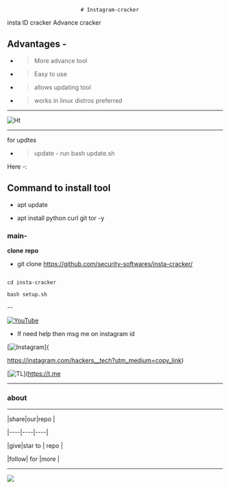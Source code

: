                             # Instagram-cracker
insta ID cracker Advance cracker

## Advantages -

- >More advance tool 

- >Easy to use

- >allows updating tool 

- >works in linux distros preferred

---

![Ht](https://img.shields.io/badge/Made%20by-HackersTech-brightgreen)

---

for updtes

- >update - run bash update.sh



Here -:

## Command to install tool







- apt update 

- apt install python curl git tor -y







### main-



**clone** **repo**





- git clone https://github.com/security-softwares/insta-cracker/

```

cd insta-cracker

bash setup.sh

```


--

<a href="https://www.youtube.com/channel/UCqVu524dUZOxscEMiou7Iew"><img title="YouTube" src="https://img.shields.io/badge/YouTube-Hackers Tech-blue?style=for-the-badge&logo=Youtube"></a>



- If need help then msg me on instagram id



[![Instagram](https://img.shields.io/badge/INSTAGRAM-ForHelp-green?style=for-the-badge&logo=instagram)](

https://instagram.com/hackers__tech?utm_medium=copy_link)

[![TL](https://img.shields.io/badge/TELEGRAM-CHANNEL-brightgreen?style=for-the-badge&logo=telegram)](https://t.me







---



### about 



---

|share|our|repo |

|----|----|----|

|give|star to | repo |

|follow| for |more |



---







![](https://www.codewars.com/users/Hackers%20Tech/badges/large)



